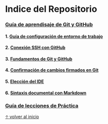# Indice del Repositorio<!-- omit in toc -->

### [Guía de aprendisaje de Git y GitHub](../README.md)<!-- omit in toc -->
   #### 1. [Guía de configuración de entorno de trabajo](WORKSPACE.md)<!-- omit in toc -->
   #### 2. [Conexión SSH con GitHub](SSH.md)<!-- omit in toc -->
   #### 3. [Fundamentos de Git y GitHub](GIT.md)<!-- omit in toc -->
   #### 4. [Confirmación de cambios firmados en Git](GPG.md)<!-- omit in toc -->
   #### 5. [Elección del IDE](IDE.md)<!-- omit in toc -->
   #### 6. [Sintaxis documental con Markdown](MARKDOWN.md)<!-- omit in toc -->
### [Guía de lecciones de Práctica](PRACTICE-GUIDE.md)<!-- omit in toc -->
[🡡 volver al inicio](#Tabla-de-contenidos)